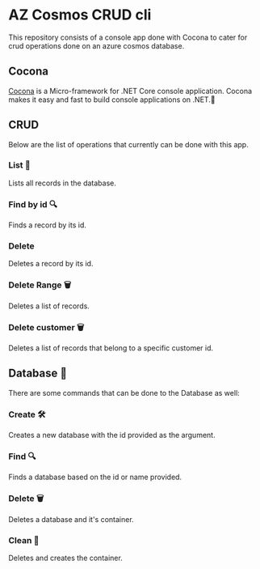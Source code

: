 ﻿# AZ Cosmos CRUD cli

This repository consists of a console app done with Cocona to cater for crud operations done on
an azure cosmos database.

## Cocona
[Cocona](https://github.com/mayuki/Cocona) is a Micro-framework for .NET Core console application. 
Cocona makes it easy and fast to build console applications on .NET.🚀

## CRUD
Below are the list of operations that currently can be done with this app.

### List :page_with_curl:
Lists all records in the database.

### Find by id 🔍
Finds a record by its id.

### Delete
Deletes a record by its id.

### Delete Range 🗑
Deletes a list of records.


### Delete customer 🗑
Deletes a list of records that belong to a specific customer id.

## Database 💽
There are some commands that can be done to the Database as well:

### Create 🛠️
Creates a new database with the id provided as the argument.

### Find 🔍
Finds a database based on the id or name provided.

### Delete 🗑
Deletes a database and it's container.

### Clean 🧹
Deletes and creates the container.


